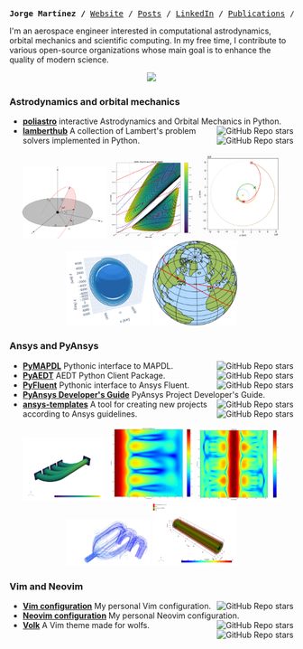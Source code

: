 <p><pre align="center"><strong>Jorge Martínez /</strong> <a href="https://www.jorgemartinez.space">Website</a> / <a href="https://jorgemartinez.space/posts/">Posts</a> / <a href="https://www.linkedin.com/in/jorgepiloto">LinkedIn</a> / <a href="https://jorgemartinez.space/publications">Publications</a> / <a href="https://jorgemartinez.space/contact">Contact</a> / <a href="https://jorgemartinez.space/about/">About</a></pre></p>

I'm an aerospace engineer interested in computational astrodynamics, orbital
mechanics and scientific computing. In my free time, I contribute to various
open-source organizations whose main goal is to enhance the quality of modern
science.

<div align="center">
<img src="https://jorgemartinez.space/about/img/all_logos.png" width="640px">
</div>


### Astrodynamics and orbital mechanics

- **[poliastro](https://github.com/poliastro/poliastro)** interactive Astrodynamics and Orbital Mechanics in Python. <img align="right" alt="GitHub Repo stars" src="https://img.shields.io/github/stars/poliastro/poliastro?style=social"> 
- **[lamberthub](https://github.com/lamberthub/lamberthub)** A collection of Lambert's problem solvers implemented in Python. <img align="right" alt="GitHub Repo stars" src="https://img.shields.io/github/stars/lamberthub/lamberthub?style=social"> 

<div align="center">
<img src="https://raw.githubusercontent.com/jorgepiloto/jorgepiloto/master/img/astro/lamberthub.png" width="150px"> <img src="https://raw.githubusercontent.com/jorgepiloto/jorgepiloto/master/img/astro/poliastro_IV.png" width="150px"> <img src="https://raw.githubusercontent.com/jorgepiloto/jorgepiloto/master/img/astro/poliastro_I.png" width="150px"> <img src="https://raw.githubusercontent.com/jorgepiloto/jorgepiloto/master/img/astro/poliastro_II.png" width="150px"> <img src="https://raw.githubusercontent.com/jorgepiloto/jorgepiloto/master/img/astro/poliastro_III.png" width="150px">
</div>


### Ansys and PyAnsys

- **[PyMAPDL](https://github.com/pyansys/pymapdl)** Pythonic interface to MAPDL. <img align="right" alt="GitHub Repo stars" src="https://img.shields.io/github/stars/pyansys/pymapdl?style=social"> 
- **[PyAEDT](https://github.com/pyansys/pyaedt)** AEDT Python Client Package. <img align="right" alt="GitHub Repo stars" src="https://img.shields.io/github/stars/pyansys/pyaedt?style=social"> 
- **[PyFluent](https://github.com/pyansys/pyfluent)** Pythonic interface to Ansys Fluent. <img align="right" alt="GitHub Repo stars" src="https://img.shields.io/github/stars/pyansys/pyfluent?style=social"> 
- **[PyAnsys Developer's Guide](https://github.com/pyansys/dev-guide)**  PyAnsys Project Developer's Guide. <img align="right" alt="GitHub Repo stars" src="https://img.shields.io/github/stars/pyansys/dev-guide?style=social"> 
- **[ansys-templates](https://github.com/ansys/ansys-templates)** A tool for creating new projects according to Ansys guidelines. <img align="right" alt="GitHub Repo stars" src="https://img.shields.io/github/stars/ansys/ansys-templates?style=social"> 

<div align="center">
<img src="https://raw.githubusercontent.com/jorgepiloto/jorgepiloto/master/img/ansys/pymapdl.png" width="150px"> <img src="https://raw.githubusercontent.com/jorgepiloto/jorgepiloto/master/img/ansys/pyaedt.png" width="150px"> <img src="https://raw.githubusercontent.com/jorgepiloto/jorgepiloto/master/img/ansys/pyaedt_III.png" width="150px"> <img src="https://raw.githubusercontent.com/jorgepiloto/jorgepiloto/master/img/ansys/pyfluent.png" width="150px"> <img src="https://raw.githubusercontent.com/jorgepiloto/jorgepiloto/master/img/ansys/pyaedt_II.png" width="150px">
</div>


### Vim and Neovim

- **[Vim configuration](https://github.com/jorgepiloto/vimrc)** My personal Vim configuration. <img align="right" alt="GitHub Repo stars" src="https://img.shields.io/github/stars/jorgepiloto/vimrc?style=social"> 
- **[Neovim configuration](https://github.com/jorgepiloto/nvim)** My personal Neovim configuration. <img align="right" alt="GitHub Repo stars" src="https://img.shields.io/github/stars/jorgepiloto/nvim?style=social"> 
- **[Volk](https://github.com/jorgepiloto/volk)** A Vim theme made for wolfs. <img align="right" alt="GitHub Repo stars" src="https://img.shields.io/github/stars/jorgepiloto/volk?style=social"> 

